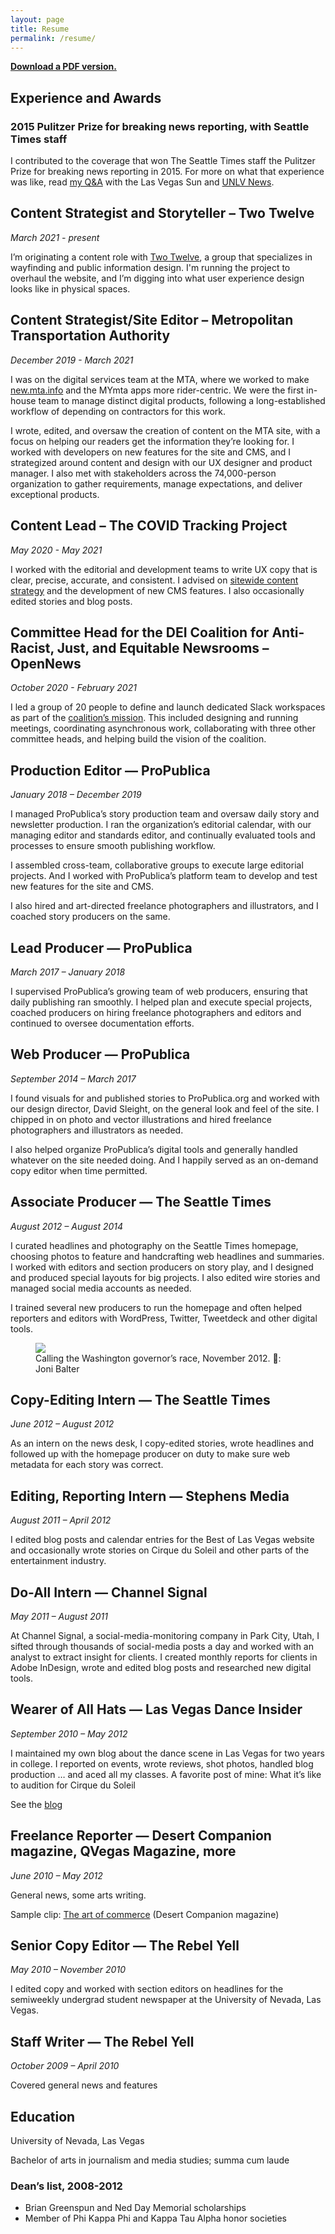 ```yaml
---
layout: page
title: Resume
permalink: /resume/
---
```


**[Download a PDF version.](/assets/img/hannah-birch-resume-202010.pdf)**

## Experience and Awards

<h3><strong>2015 Pulitzer Prize for breaking news reporting, with Seattle Times staff</strong></h3>

I contributed to the coverage that won The Seattle Times staff the Pulitzer Prize for breaking news reporting in 2015. For more on what that experience was like, read [my Q&A](http://lasvegassun.com/news/2015/may/14/unlv-grad-talks-winning-pulitzer-what-journalists-/) with the Las Vegas Sun and [UNLV News](https://www.unlv.edu/news/article/journalism-graduate-part-pulitzer-prize-winning-team).

## Content Strategist and Storyteller – Two Twelve
_March 2021 - present_

I’m originating a content role with [Two Twelve](http://www.twotwelve.com/), a group that specializes in wayfinding and public information design. I'm running the project to overhaul the website, and I’m digging into what user experience design looks like in physical spaces.

## Content Strategist/Site Editor – Metropolitan Transportation Authority
_December 2019 - March 2021_

I was on the digital services team at the MTA, where we worked to make [new.mta.info](https://new.mta.info/) and the MYmta apps more rider-centric. We were the first in-house team to manage distinct digital products, following a long-established workflow of depending on contractors for this work.

I wrote, edited, and oversaw the creation of content on the MTA site, with a focus on helping our readers get the information they’re looking for. I worked with developers on new features for the site and CMS, and I strategized around content and design with our UX designer and product manager. I also met with stakeholders across the 74,000-person organization to gather requirements, manage expectations, and deliver exceptional products.

## Content Lead – The COVID Tracking Project
_May 2020 - May 2021_

I worked with the editorial and development teams to write UX copy that is clear, precise, accurate, and consistent. I advised on [sitewide content strategy](https://covidtracking.com/) and the development of new CMS features. I also occasionally edited stories and blog posts.

## Committee Head for the DEI Coalition for Anti-Racist, Just, and Equitable Newsrooms – OpenNews
_October 2020 - February 2021_

I led a group of 20 people to define and launch dedicated Slack workspaces as part of the [coalition’s mission](https://opennews.org/blog/dei-coalition-announcement/). This included designing and running meetings, coordinating asynchronous work, collaborating with three other committee heads, and helping build the vision of the coalition.

## Production Editor — ProPublica

_January 2018 – December 2019_

I managed ProPublica’s story production team and oversaw daily story and newsletter production. I ran the organization’s editorial calendar, with our managing editor and standards editor, and continually evaluated tools and processes to ensure smooth publishing workflow.

I assembled cross-team, collaborative groups to execute large editorial projects. And I worked with ProPublica’s platform team to develop and test new features for the site and CMS.

I also hired and art-directed freelance photographers and illustrators, and I coached story producers on the same.


## Lead Producer — ProPublica

_March 2017 – January 2018_

I supervised ProPublica’s growing team of web producers, ensuring that daily publishing ran smoothly. I helped plan and execute special projects, coached producers on hiring freelance photographers and editors and continued to oversee documentation efforts.

## Web Producer — ProPublica

_September 2014 – March 2017_

I found visuals for and published stories to ProPublica.org and worked with our design director, David Sleight, on the general look and feel of the site. I chipped in on photo and vector illustrations and hired freelance photographers and illustrators as needed.

I also helped organize ProPublica’s digital tools and generally handled whatever on the site needed doing. And I happily served as an on-demand copy editor when time permitted.

## Associate Producer — The Seattle Times

_August 2012 – August 2014_

I curated headlines and photography on the Seattle Times homepage, choosing photos to feature and handcrafting web headlines and summaries. I worked with editors and section producers on story play, and I designed and produced special layouts for big projects. I also edited wire stories and managed social media accounts as needed.

I trained several new producers to run the homepage and often helped reporters and editors with WordPress, Twitter, Tweetdeck and other digital tools.

<figure>
  <img src="/assets/img/20121110-gov-race.jpg"/>
  <figcaption>Calling the Washington governor’s race, November 2012. 📸: Joni Balter</figcaption>
</figure>

<!-- More in Projects → -->

## Copy-Editing Intern — The Seattle Times

_June 2012 – August 2012_

As an intern on the news desk, I copy-edited stories, wrote headlines and followed up with the homepage producer on duty to make sure web metadata for each story was correct.

## Editing, Reporting Intern — Stephens Media

_August 2011 – April 2012_

I edited blog posts and calendar entries for the Best of Las Vegas website and occasionally wrote stories on Cirque du Soleil and other parts of the entertainment industry.

## Do-All Intern — Channel Signal

_May 2011 – August 2011_

At Channel Signal, a social-media-monitoring company in Park City, Utah, I sifted through thousands of social-media posts a day and worked with an analyst to extract insight for clients. I created monthly reports for clients in Adobe InDesign, wrote and edited blog posts and researched new digital tools.

## Wearer of All Hats — Las Vegas Dance Insider

_September 2010 – May 2012_

I maintained my own blog about the dance scene in Las Vegas for two years in college. I reported on events, wrote reviews, shot photos, handled blog production … and aced all my classes. A favorite post of mine: What it’s like to audition for Cirque du Soleil

See the [blog](https://lasvegasdanceinsider.wordpress.com/)

## Freelance Reporter — Desert Companion magazine, QVegas Magazine, more

_June 2010 – May 2012_

General news, some arts writing.

Sample clip: [The art of commerce](https://knpr.org/desert-companion/art-commerce) (Desert Companion magazine)

## Senior Copy Editor — The Rebel Yell

_May 2010 – November 2010_

I edited copy and worked with section editors on headlines for the semiweekly undergrad student newspaper at the University of Nevada, Las Vegas.

## Staff Writer — The Rebel Yell

_October 2009 – April 2010_

Covered general news and features

## Education

University of Nevada, Las Vegas

Bachelor of arts in journalism and media studies; summa cum laude

<h3><strong>Dean’s list, 2008-2012</strong></h3>

- Brian Greenspun and Ned Day Memorial scholarships
- Member of Phi Kappa Phi and Kappa Tau Alpha honor societies
